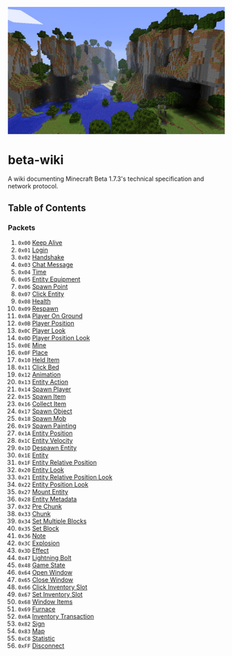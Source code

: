 ![](banner.jpg)

# beta-wiki
A wiki documenting Minecraft Beta 1.7.3's technical specification and network protocol.

## Table of Contents
### Packets
1. `0x00` [Keep Alive](networking/packets/000-keep-alive.md)
2. `0x01` [Login](networking/packets/001-login.md)
3. `0x02` [Handshake](networking/packets/002-handshake.md)
4. `0x03` [Chat Message](networking/packets/003-chat-message.md)
5. `0x04` [Time](networking/packets/004-time.md)
6. `0x05` [Entity Equipment](networking/packets/005-entity-equipment.md)
7. `0x06` [Spawn Point](networking/packets/006-spawn-point.md)
8. `0x07` [Click Entity](networking/packets/007-click-entity.md)
9. `0x08` [Health](networking/packets/008-health.md)
10. `0x09` [Respawn](networking/packets/009-respawn.md)
11. `0x0A` [Player On Ground](networking/packets/010-player-on-ground.md)
12. `0x0B` [Player Position](networking/packets/011-player-position.md)
13. `0x0C` [Player Look](networking/packets/012-player-look.md)
14. `0x0D` [Player Position Look](networking/packets/013-player-position-look.md)
15. `0x0E` [Mine](networking/packets/014-mine.md)
16. `0x0F` [Place](networking/packets/015-place.md)
17. `0x10` [Held Item](networking/packets/016-held-item.md)
18. `0x11` [Click Bed](networking/packets/017-click-bed.md)
19. `0x12` [Animation](networking/packets/018-animation.md)
20. `0x13` [Entity Action](networking/packets/019-entity-action.md)
21. `0x14` [Spawn Player](networking/packets/020-spawn-player.md)
22. `0x15` [Spawn Item](networking/packets/021-spawn-item.md)
23. `0x16` [Collect Item](networking/packets/022-collect-item.md)
24. `0x17` [Spawn Object](networking/packets/023-spawn-object.md)
25. `0x18` [Spawn Mob](networking/packets/024-spawn-mob.md)
26. `0x19` [Spawn Painting](networking/packets/025-spawn-painting.md)
27. `0x1A` [Entity Position](networking/packets/026-entity-position.md)
28. `0x1C` [Entity Velocity](networking/packets/027-entity-velocity.md)
29. `0x1D` [Despawn Entity](networking/packets/029-despawn-entity.md)
30. `0x1E` [Entity](networking/packets/030-entity.md)
31. `0x1F` [Entity Relative Position](networking/packets/031-entity-relative-position.md)
32. `0x20` [Entity Look](networking/packets/032-entity-look.md)
33. `0x21` [Entity Relative Position Look](networking/packets/033-entity-relative-position-look.md)
34. `0x22` [Entity Position Look](networking/packets/034-entity-position-look.md)
35. `0x27` [Mount Entity](networking/packets/039-mount-entity.md)
36. `0x28` [Entity Metadata](networking/packets/040-entity-metadata.md)
37. `0x32` [Pre Chunk](networking/packets/050-pre-chunk.md)
38. `0x33` [Chunk](networking/packets/051-chunk.md)
39. `0x34` [Set Multiple Blocks](networking/packets/052-set-multiple-blocks.md)
40. `0x35` [Set Block](networking/packets/053-set-block.md)
41. `0x36` [Note](networking/packets/054-note.md)
42. `0x3C` [Explosion](networking/packets/060-explosion.md)
43. `0x3D` [Effect](networking/packets/061-effect.md)
44. `0x47` [Lightning Bolt](networking/packets/071-lightning-bolt.md)
45. `0x48` [Game State](networking/packets/072-game-state.md)
46. `0x64` [Open Window](networking/packets/100-open-window.md)
47. `0x65` [Close Window](networking/packets/101-close-window.md)
48. `0x66` [Click Inventory Slot](networking/packets/102-click-inventory-slot.md)
49. `0x67` [Set Inventory Slot](networking/packets/103-set-inventory-slot.md)
50. `0x68` [Window Items](networking/packets/104-window-items.md)
51. `0x69` [Furnace](networking/packets/105-furnace.md)
52. `0x6A` [Inventory Transaction](networking/packets/106-inventory-transaction.md)
53. `0x82` [Sign](networking/packets/130-sign.md)
54. `0x83` [Map](networking/packets/131-map.md)
55. `0xC8` [Statistic](networking/packets/200-statistic.md)
56. `0xFF` [Disconnect](networking/packets/255-disconnect.md)
